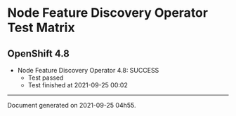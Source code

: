 
Node Feature Discovery Operator Test Matrix
===========================================

OpenShift 4.8
-------------


* Node Feature Discovery Operator 4.8: SUCCESS
  - Test passed
  - Test finished at 2021-09-25 00:02


---
Document generated on 2021-09-25 04h55.
